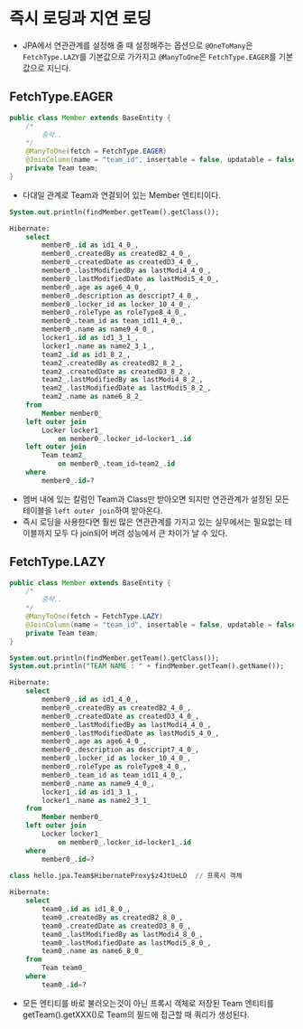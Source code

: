 # 즉시 로딩과 지연 로딩

* JPA에서 연관관계를 설정해 줄 때 설정해주는 옵션으로 `@OneToMany`은  `FetchType.LAZY`를 기본값으로 가가지고 `@ManyToOne`은 `FetchType.EAGER`를 기본값으로 지닌다.



## FetchType.EAGER

```java
public class Member extends BaseEntity {
    /*
    	중략..
    */ 
    @ManyToOne(fetch = FetchType.EAGER)
    @JoinColumn(name = "team_id", insertable = false, updatable = false)
    private Team team;
}
```

* 다대일 관계로 Team과 연결되어 있는 Member 엔티티이다.



```sql
System.out.println(findMember.getTeam().getClass());

Hibernate: 
    select
        member0_.id as id1_4_0_,
        member0_.createdBy as createdB2_4_0_,
        member0_.createdDate as createdD3_4_0_,
        member0_.lastModifiedBy as lastModi4_4_0_,
        member0_.lastModifiedDate as lastModi5_4_0_,
        member0_.age as age6_4_0_,
        member0_.description as descript7_4_0_,
        member0_.locker_id as locker_10_4_0_,
        member0_.roleType as roleType8_4_0_,
        member0_.team_id as team_id11_4_0_,
        member0_.name as name9_4_0_,
        locker1_.id as id1_3_1_,
        locker1_.name as name2_3_1_,
        team2_.id as id1_8_2_,
        team2_.createdBy as createdB2_8_2_,
        team2_.createdDate as createdD3_8_2_,
        team2_.lastModifiedBy as lastModi4_8_2_,
        team2_.lastModifiedDate as lastModi5_8_2_,
        team2_.name as name6_8_2_ 
    from
        Member member0_ 
    left outer join
        Locker locker1_ 
            on member0_.locker_id=locker1_.id 
    left outer join
        Team team2_ 
            on member0_.team_id=team2_.id 
    where
        member0_.id=?
```

* 멤버 내에 있는 칼럼인 Team과 Class만 받아오면 되지만 연관관계가 설정된 모든 테이블을 `left outer join`하여 받아온다.
* 즉시 로딩을 사용한다면 훨씬 많은 연관관계를 가지고 있는 실무에서는 필요없는 테이블까지 모두 다 join되어 버려 성능에서 큰 차이가 날 수 있다.



## FetchType.LAZY

```java
public class Member extends BaseEntity {
    /*
    	중략..
    */ 
    @ManyToOne(fetch = FetchType.LAZY)
    @JoinColumn(name = "team_id", insertable = false, updatable = false)
    private Team team;
}
```

```sql
System.out.println(findMember.getTeam().getClass());
System.out.println("TEAM NAME : " + findMember.getTeam().getName());

Hibernate: 
    select
        member0_.id as id1_4_0_,
        member0_.createdBy as createdB2_4_0_,
        member0_.createdDate as createdD3_4_0_,
        member0_.lastModifiedBy as lastModi4_4_0_,
        member0_.lastModifiedDate as lastModi5_4_0_,
        member0_.age as age6_4_0_,
        member0_.description as descript7_4_0_,
        member0_.locker_id as locker_10_4_0_,
        member0_.roleType as roleType8_4_0_,
        member0_.team_id as team_id11_4_0_,
        member0_.name as name9_4_0_,
        locker1_.id as id1_3_1_,
        locker1_.name as name2_3_1_ 
    from
        Member member0_ 
    left outer join
        Locker locker1_ 
            on member0_.locker_id=locker1_.id 
    where
        member0_.id=?
        
class hello.jpa.Team$HibernateProxy$z4JtUeLD  // 프록시 객체

Hibernate: 
    select
        team0_.id as id1_8_0_,
        team0_.createdBy as createdB2_8_0_,
        team0_.createdDate as createdD3_8_0_,
        team0_.lastModifiedBy as lastModi4_8_0_,
        team0_.lastModifiedDate as lastModi5_8_0_,
        team0_.name as name6_8_0_ 
    from
        Team team0_ 
    where
        team0_.id=?
```

* 모든 엔티티를 바로 불러오는것이 아닌 프록시 객체로 저장된 Team 엔티티를 getTeam().getXXX()로  Team의 필드에 접근할 때 쿼리가 생성된다.